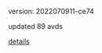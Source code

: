 version: 2022070911-ce74

updated 89 avds

[details](https://github.com/0x74f917491bfa7ebfa379/ali_avd_db/blob/master/change_log/2022/07/09/11/ce74.txt)